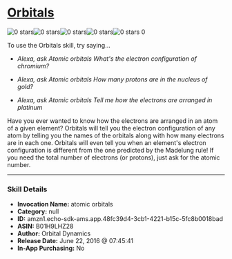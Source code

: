 # [Orbitals](http://alexa.amazon.com/#skills/amzn1.echo-sdk-ams.app.48fc39d4-3cb1-4221-b15c-5fc8b0018bad)
![0 stars](../../images/ic_star_border_black_18dp_1x.png)![0 stars](../../images/ic_star_border_black_18dp_1x.png)![0 stars](../../images/ic_star_border_black_18dp_1x.png)![0 stars](../../images/ic_star_border_black_18dp_1x.png)![0 stars](../../images/ic_star_border_black_18dp_1x.png) 0

To use the Orbitals skill, try saying...

* *Alexa, ask Atomic orbitals What's the electron configuration of chromium?*

* *Alexa, ask Atomic orbitals How many protons are in the nucleus of gold?*

* *Alexa, ask Atomic orbitals Tell me how the electrons are arranged in platinum*

Have you ever wanted to know how the electrons are arranged in an atom of a given element?  Orbitals will tell you the electron configuration of any atom by telling you the names of the orbitals along with how many electrons are in each one.  Orbitals will even tell you when an element's electron configuration is different from the one predicted by the Madelung rule!  If you need the total number of electrons (or protons), just ask for the atomic number.

***

### Skill Details

* **Invocation Name:** atomic orbitals
* **Category:** null
* **ID:** amzn1.echo-sdk-ams.app.48fc39d4-3cb1-4221-b15c-5fc8b0018bad
* **ASIN:** B01H9LHZ28
* **Author:** Orbital Dynamics
* **Release Date:** June 22, 2016 @ 07:45:41
* **In-App Purchasing:** No
